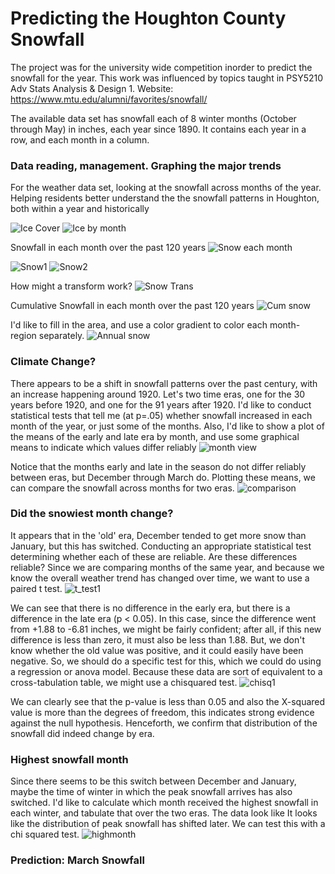 # Predicting the Houghton County Snowfall
The project was for the university wide competition inorder to predict the snowfall for the year. This work was influenced by topics taught in PSY5210 Adv Stats Analysis & Design 1.
Website: https://www.mtu.edu/alumni/favorites/snowfall/

The available data set has snowfall each of 8 winter months (October through May) in inches, each year since 1890. It contains each year in a row, and each month in a column.

### Data reading, management. Graphing the major trends
For the weather data set, looking at the snowfall across months of the year. Helping residents better understand the the snowfall patterns in Houghton, both within a year and historically

![Ice Cover](https://github.com/prateekkr94/Exploratory-Data-Analysis/blob/master/Predicting%20Snowfall/Snaps/Ice_cover.PNG)
![Ice by month](https://github.com/prateekkr94/Exploratory-Data-Analysis/blob/master/Predicting%20Snowfall/Snaps/Ice_by_month.PNG)

Snowfall in each month over the past 120 years
![Snow each month](https://github.com/prateekkr94/Exploratory-Data-Analysis/blob/master/Predicting%20Snowfall/Snaps/Snow_each_month.PNG)

![Snow1](https://github.com/prateekkr94/Exploratory-Data-Analysis/blob/master/Predicting%20Snowfall/Snaps/Snow1.PNG)
![Snow2](https://github.com/prateekkr94/Exploratory-Data-Analysis/blob/master/Predicting%20Snowfall/Snaps/Snow2.PNG)

How might a transform work?
![Snow Trans](https://github.com/prateekkr94/Exploratory-Data-Analysis/blob/master/Predicting%20Snowfall/Snaps/Snow_trans.PNG)

Cumulative Snowfall in each month over the past 120 years
![Cum snow](https://github.com/prateekkr94/Exploratory-Data-Analysis/blob/master/Predicting%20Snowfall/Snaps/Cumulative_snow.PNG)

I'd like to fill in the area, and use a color gradient to color each month-region separately.
![Annual snow](https://github.com/prateekkr94/Exploratory-Data-Analysis/blob/master/Predicting%20Snowfall/Snaps/Annual_snow.PNG)

### Climate Change?
There appears to be a shift in snowfall patterns over the past century, with an increase happening around 1920. Let's two time eras, one for the 30 years before 1920, and one for the 91 years after 1920. I'd like to conduct statistical tests that tell me (at p=.05) whether snowfall increased in each month of the year, or just some of the months. Also, I'd like to show a plot of the means of the early and late era by month, and use some graphical means to indicate which values differ reliably
![month view](https://github.com/prateekkr94/Exploratory-Data-Analysis/blob/master/Predicting%20Snowfall/Snaps/month_view.PNG)

Notice that the months early and late in the season do not differ reliably between eras, but December through March do. Plotting these means, we can compare the snowfall across months for two eras.
![comparison](https://github.com/prateekkr94/Exploratory-Data-Analysis/blob/master/Predicting%20Snowfall/Snaps/comparison.PNG)

### Did the snowiest month change?
It appears that in the 'old' era, December tended to get more snow than January, but this has switched. Conducting an appropriate statistical test determining whether each of these are reliable. Are these differences reliable?
Since we are comparing months of the same year, and because we know the overall weather trend has changed over time, we want to use a paired t test.
![t_test1](https://github.com/prateekkr94/Exploratory-Data-Analysis/blob/master/Predicting%20Snowfall/Snaps/t_test1.PNG)

We can see that there is no difference in the early era, but there is a difference in the late era (p < 0.05). 
In this case, since the difference went from +1.88 to -6.81 inches, we might be fairly confident; after all, if this new difference is less than zero, it must also be less than 1.88. But, we don't know whether the old value was positive, and it could easily have been negative. So, we should do a specific test for this, which we could do using a regression or anova model. Because these data are sort of equivalent to a cross-tabulation table, we might use a chisquared test.
![chisq1](https://github.com/prateekkr94/Exploratory-Data-Analysis/blob/master/Predicting%20Snowfall/Snaps/chisq1.PNG)

We can clearly see that the p-value is less than 0.05 and also the X-squared value is more than the degrees of freedom, this indicates strong evidence against the null hypothesis. Henceforth, we confirm that distribution of the snowfall did indeed change by era.

### Highest snowfall month
Since there seems to be this switch between December and January, maybe the time of winter in which the peak snowfall arrives has also switched. I'd like to calculate which month received the highest snowfall in each winter, and tabulate that over the two eras.
The data look like It looks like the distribution of peak snowfall has shifted later. We can test this with a chi squared test.
![highmonth](https://github.com/prateekkr94/Exploratory-Data-Analysis/blob/master/Predicting%20Snowfall/Snaps/highmonth.PNG)

### Prediction: March Snowfall
